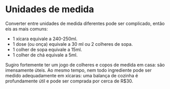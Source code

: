 # Unidades de medida

Converter entre unidades de medida diferentes pode ser complicado, então eis as mais comuns:

- 1 xícara equivale a 240-250ml. 
- 1 dose (ou onça) equivale a 30 ml ou 2 colheres de sopa.
- 1 colher de sopa equivale a 15ml.
- 1 colher de chá equivale a 5ml. 

Sugiro fortemente ter um jogo de colheres e copos de medida em casa: são imensamente úteis. Ao mesmo tempo, nem todo ingrediente pode ser medido adequadamente em xícaras: uma balança de cozinha é profundamente útil e pode ser comprada por cerca de R$30. 